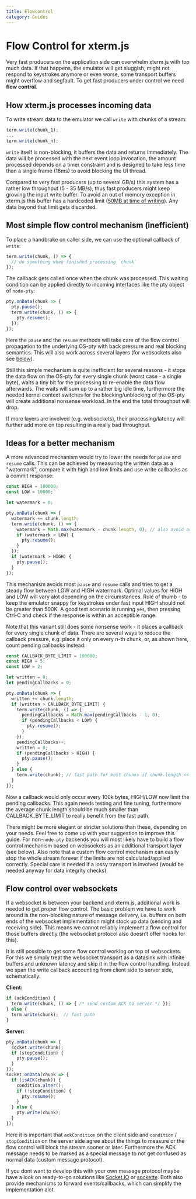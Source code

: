 ```yaml
---
title: Flowcontrol
category: Guides
---
```


# Flow Control for xterm.js

Very fast producers on the application side can overwhelm xterm.js with too much data. If that happens, the emulator will get sluggish, might not respond to keystrokes anymore or even worse, some transport buffers might overflow and segfault. To get fast producers under control we need **flow control**.

## How xterm.js processes incoming data

To write stream data to the emulator we call `write` with chunks of a stream:

```Javascript
term.write(chunk_1);
...
term.write(chunk_n);
```

`write` itself is non-blocking, it buffers the data and returns immediately. The data will be processed with the next event loop invocation, the amount processed depends on a timer constraint and is designed to take less time than a single frame (16ms) to avoid blocking the UI thread.

Compared to very fast producers (up to several GB/s) this system has a rather low throughput (5 - 35 MB/s), thus fast producers might keep growing the input write buffer. To avoid an out of memory exception in xterm.js this buffer has a hardcoded limit ([50MB at time of writing](https://github.com/xtermjs/xterm.js/blob/7f598a36753f4d950ee63dc91bd6a92290f7e037/src/common/input/WriteBuffer.ts#L9-L17)). Any data beyond that limit gets discarded.


## Most simple flow control mechanism (inefficient)

To place a handbrake on caller side, we can use the optional callback of `write`:

```Javascript
term.write(chunk, () => {
  // do something when finished processing `chunk`
});
```
The callback gets called once when the chunk was processed. This waiting condition can be applied directly to incoming interfaces like the pty object of `node-pty`:

```Javascript
pty.onData(chunk => {
  pty.pause();
  term.write(chunk, () => {
    pty.resume();
  });
});
```
Here the `pause` and the `resume` methods will take care of the flow control propagation to the underlying OS-pty with back pressure and real blocking semantics. This will also work across several layers (for websockets also see [below](#flow-control-over-websockets)).

Still this simple mechanism is quite inefficient for several reasons - it stops the data flow on the OS-pty for every single chunk (worst case - a single byte), waits a tiny bit for the processing to re-enable the data flow afterwards. The waits will sum up to a rather big idle time, furthermore the needed kernel context switches for the blocking/unblocking of the OS-pty will create additional nonsense workload. In the end the total throughput will drop.

If more layers are involved (e.g. websockets), their processing/latency will further add more on top resulting in a really bad throughput.


## Ideas for a better mechanism

A more advanced mechanism would try to lower the needs for `pause` and `resume` calls. This can be achieved by measuring the written data as a "watermark", compare it with high and low limits and use write callbacks as a commit response:

```Javascript
const HIGH = 100000;
const LOW = 10000;

let watermark = 0;

pty.onData(chunk => {
  watermark += chunk.length;
  term.write(chunk, () => {
    watermark = Math.max(watermark - chunk.length, 0); // also avoid accidental negative watermark values
    if (watermark < LOW) {
      pty.resume();
    }
  });
  if (watermark > HIGH) {
    pty.pause();
  }
});
```

This mechanism avoids most `pause` and `resume` calls and tries to get a steady flow between LOW and HIGH watermark. Optimal values for HIGH and LOW will vary alot depending on the circumstances. Rule of thumb - to keep the emulator snappy for keystrokes under fast input HIGH should not be greater than 500K. A good test scenario is running `yes`, then pressing Ctrl-C and check if the response is within an acceptible range.

Note that this variant still does some nonsense work - it places a callback for every single chunk of data. There are several ways to reduce the callback pressure, e.g. place it only on every n-th chunk, or, as shown here, count pending callbacks instead:

```Javascript
const CALLBACK_BYTE_LIMIT = 100000;
const HIGH = 5;
const LOW = 2;

let written = 0;
let pendingCallbacks = 0;

pty.onData(chunk => {
  written += chunk.length;
  if (written > CALLBACK_BYTE_LIMIT) {
    term.write(chunk, () => {
      pendingCallbacks = Math.max(pendingCallbacks - 1, 0);
      if (pendingCallbacks < LOW) {
        pty.resume();
      }
    });
    pendingCallbacks++;
    written = 0;
    if (pendingCallbacks > HIGH) {
      pty.pause();
    }
  } else {
    term.write(chunk); // fast path for most chunks if chunk.length << CALLBACK_BYTE_LIMIT
  }
});
```
Now a callback would only occur every 100k bytes, HIGH/LOW now limit the pending callbacks. This again needs testing and fine tuning, furthermore the average chunk length should be much smaller than CALLBACK_BYTE_LIMIT to really benefit from the fast path.

There might be more elegant or stricter solutions than these, depending on your needs. Feel free to come up with your suggestion to improve this guide. For non-`node-pty` backends you will most likely have to build a flow control mechanism based on websockets as an additional transport layer (see below). Also note that a custom flow control mechanism can easily stop the whole stream forever if the limits are not calculated/applied correctly. Special care is needed if a lossy transport is involved (would be needed anyway for data integrity checks).


## Flow control over websockets

If a websocket is between your backend and xterm.js, additional work is needed to get proper flow control. The basic problem we have to work around is the non-blocking nature of message delivery, i.e. buffers on both ends of the websocket implementation might stock up data (sending and receiving side). This means we cannot reliably implement a flow control for those buffers directly (the websocket protocol also doesn't offer hooks for this).

It is still possible to get some flow control working on top of websockets. For this we simply treat the websocket transport as a datasink with infinite buffers and unknown latency and skip it in the flow control handling. Instead we span the write callback accounting from client side to server side, schematically:

**Client:**
```Javascript
if (ackCondition) {
  term.write(chunk, () => { /* send custom ACK to server */ });
} else {
  term.write(chunk);  // fast path
}
```

**Server:**
```Javascript
pty.onData(chunk => {
  socket.write(chunk);
  if (stopCondition) {
    pty.pause();
  }
});
socket.onData(chunk => {
  if (isACK(chunk)) {
    condition.alter();
    if (!stopCondition) {
      pty.resume();
    }
  } else {
    pty.write(chunk);
  }
});
```

Here it is important that `ackCondition` on the client side and `condition` / `stopCondition` on the server side agree about the things to measure or the flow control will block the stream sooner or later. Furthermore the ACK message needs to be marked as a special message to not get confused as normal data (custom message protocol).

If you dont want to develop this with your own message protocol maybe have a look on ready-to-go solutions like [Socket.IO](https://socket.io/) or [sockette](https://github.com/lukeed/sockette). Both also provide mechanisms to forward events/callbacks, which can simplify the implementation alot.
